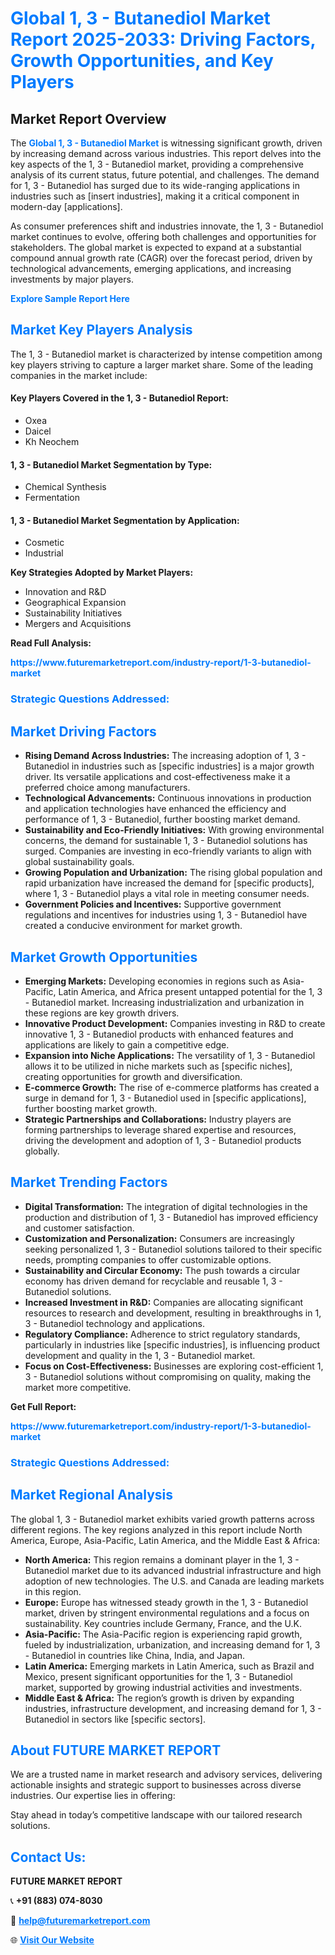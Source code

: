 <h1 style="color: #007BFF;">Global 1, 3 - Butanediol Market Report 2025-2033: Driving Factors, Growth Opportunities, and Key Players</h1>

<section id="overview">
<h2>Market Report Overview</h2>
<p>The <a href="https://www.futuremarketreport.com/industry-report/1-3-butanediol-market" style="color: #007BFF; text-decoration: none;"><strong>Global 1, 3 - Butanediol Market</strong></a> is witnessing significant growth, driven by increasing demand across various industries. This report delves into the key aspects of the 1, 3 - Butanediol market, providing a comprehensive analysis of its current status, future potential, and challenges. The demand for 1, 3 - Butanediol has surged due to its wide-ranging applications in industries such as [insert industries], making it a critical component in modern-day [applications].</p>
<p>As consumer preferences shift and industries innovate, the 1, 3 - Butanediol market continues to evolve, offering both challenges and opportunities for stakeholders. The global market is expected to expand at a substantial compound annual growth rate (CAGR) over the forecast period, driven by technological advancements, emerging applications, and increasing investments by major players.</p>
</section>

<section id="overview">
<p><a href="https://www.futuremarketreport.com/request-sample/reportId=30531" style="color: #007BFF; text-decoration: none;"><strong>Explore Sample Report Here</strong></a></p>
</section>

<section id="key-players">
<h2 style="color: #007BFF;">Market Key Players Analysis</h2>
<p>The 1, 3 - Butanediol market is characterized by intense competition among key players striving to capture a larger market share. Some of the leading companies in the market include:</p>
<h4>Key Players Covered in the 1, 3 - Butanediol Report:</h4>
<ul><li>Oxea</li><li>Daicel</li><li>Kh Neochem</li></ul>
<h4>1, 3 - Butanediol Market Segmentation by Type:</h4>
<ul><li>Chemical Synthesis</li><li>Fermentation</li></ul>

<h4>1, 3 - Butanediol Market Segmentation by Application:</h4>
<ul><li>Cosmetic</li><li>Industrial</li></ul>
<p><strong>Key Strategies Adopted by Market Players:</strong></p>
<ul>
<li>Innovation and R&D</li>
<li>Geographical Expansion</li>
<li>Sustainability Initiatives</li>
<li>Mergers and Acquisitions</li>
</ul>
</section>

<section>
<p><strong>Read Full Analysis: </strong></p><a href="https://www.futuremarketreport.com/industry-report/1-3-butanediol-market" style="color: #007BFF; text-decoration: none;"><strong>https://www.futuremarketreport.com/industry-report/1-3-butanediol-market</strong></a>
<h3 style="color: #007BFF;">Strategic Questions Addressed:</h3>
</section>

<section id="driving-factors">
<h2 style="color: #007BFF;">Market Driving Factors</h2>
<ul>
<li><strong>Rising Demand Across Industries:</strong> The increasing adoption of 1, 3 - Butanediol in industries such as [specific industries] is a major growth driver. Its versatile applications and cost-effectiveness make it a preferred choice among manufacturers.</li>
<li><strong>Technological Advancements:</strong> Continuous innovations in production and application technologies have enhanced the efficiency and performance of 1, 3 - Butanediol, further boosting market demand.</li>
<li><strong>Sustainability and Eco-Friendly Initiatives:</strong> With growing environmental concerns, the demand for sustainable 1, 3 - Butanediol solutions has surged. Companies are investing in eco-friendly variants to align with global sustainability goals.</li>
<li><strong>Growing Population and Urbanization:</strong> The rising global population and rapid urbanization have increased the demand for [specific products], where 1, 3 - Butanediol plays a vital role in meeting consumer needs.</li>
<li><strong>Government Policies and Incentives:</strong> Supportive government regulations and incentives for industries using 1, 3 - Butanediol have created a conducive environment for market growth.</li>
</ul>
</section>

<section id="growth-opportunities">
<h2 style="color: #007BFF;">Market Growth Opportunities</h2>
<ul>
<li><strong>Emerging Markets:</strong> Developing economies in regions such as Asia-Pacific, Latin America, and Africa present untapped potential for the 1, 3 - Butanediol market. Increasing industrialization and urbanization in these regions are key growth drivers.</li>
<li><strong>Innovative Product Development:</strong> Companies investing in R&D to create innovative 1, 3 - Butanediol products with enhanced features and applications are likely to gain a competitive edge.</li>
<li><strong>Expansion into Niche Applications:</strong> The versatility of 1, 3 - Butanediol allows it to be utilized in niche markets such as [specific niches], creating opportunities for growth and diversification.</li>
<li><strong>E-commerce Growth:</strong> The rise of e-commerce platforms has created a surge in demand for 1, 3 - Butanediol used in [specific applications], further boosting market growth.</li>
<li><strong>Strategic Partnerships and Collaborations:</strong> Industry players are forming partnerships to leverage shared expertise and resources, driving the development and adoption of 1, 3 - Butanediol products globally.</li>
</ul>
</section>

<section id="trending-factors">
<h2 style="color: #007BFF;">Market Trending Factors</h2>
<ul>
<li><strong>Digital Transformation:</strong> The integration of digital technologies in the production and distribution of 1, 3 - Butanediol has improved efficiency and customer satisfaction.</li>
<li><strong>Customization and Personalization:</strong> Consumers are increasingly seeking personalized 1, 3 - Butanediol solutions tailored to their specific needs, prompting companies to offer customizable options.</li>
<li><strong>Sustainability and Circular Economy:</strong> The push towards a circular economy has driven demand for recyclable and reusable 1, 3 - Butanediol solutions.</li>
<li><strong>Increased Investment in R&D:</strong> Companies are allocating significant resources to research and development, resulting in breakthroughs in 1, 3 - Butanediol technology and applications.</li>
<li><strong>Regulatory Compliance:</strong> Adherence to strict regulatory standards, particularly in industries like [specific industries], is influencing product development and quality in the 1, 3 - Butanediol market.</li>
<li><strong>Focus on Cost-Effectiveness:</strong> Businesses are exploring cost-efficient 1, 3 - Butanediol solutions without compromising on quality, making the market more competitive.</li>
</ul>
</section>

<section>
<p><strong>Get Full Report: </strong></p><a href="https://www.futuremarketreport.com/industry-report/1-3-butanediol-market" style="color: #007BFF; text-decoration: none;"><strong>https://www.futuremarketreport.com/industry-report/1-3-butanediol-market</strong></a>
<h3 style="color: #007BFF;">Strategic Questions Addressed:</h3>
</section>


<section id="regional-analysis">
<h2 style="color: #007BFF;">Market Regional Analysis</h2>
<p>The global 1, 3 - Butanediol market exhibits varied growth patterns across different regions. The key regions analyzed in this report include North America, Europe, Asia-Pacific, Latin America, and the Middle East & Africa:</p>
<ul>
<li><strong>North America:</strong> This region remains a dominant player in the 1, 3 - Butanediol market due to its advanced industrial infrastructure and high adoption of new technologies. The U.S. and Canada are leading markets in this region.</li>
<li><strong>Europe:</strong> Europe has witnessed steady growth in the 1, 3 - Butanediol market, driven by stringent environmental regulations and a focus on sustainability. Key countries include Germany, France, and the U.K.</li>
<li><strong>Asia-Pacific:</strong> The Asia-Pacific region is experiencing rapid growth, fueled by industrialization, urbanization, and increasing demand for 1, 3 - Butanediol in countries like China, India, and Japan.</li>
<li><strong>Latin America:</strong> Emerging markets in Latin America, such as Brazil and Mexico, present significant opportunities for the 1, 3 - Butanediol market, supported by growing industrial activities and investments.</li>
<li><strong>Middle East & Africa:</strong> The region’s growth is driven by expanding industries, infrastructure development, and increasing demand for 1, 3 - Butanediol in sectors like [specific sectors].</li>
</ul>
</section>

<footer>
<h2 style="color: #007BFF;">About FUTURE MARKET REPORT</h2>
<p>We are a trusted name in market research and advisory services, delivering actionable insights and strategic support to businesses across diverse industries. Our expertise lies in offering:</p>

<p>Stay ahead in today’s competitive landscape with our tailored research solutions.</p>

<h2 style="color: #007BFF;">Contact Us:</h2>
<p><strong>FUTURE MARKET REPORT</strong></p>
<p>📞 <strong>+91 (883) 074-8030</strong></p>
<p>📧 <strong><a href="mailto:help@futuremarketreport.com" style="color: #007BFF;">help@futuremarketreport.com</a></strong></p>
<p>🌐 <strong><a href="https://www.futuremarketreport.com/" style="color: #007BFF;">Visit Our Website</a></strong></p>
</footer>